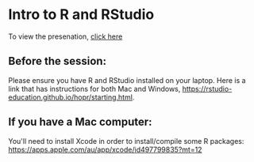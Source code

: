 # Intro to R and RStudio

To view the presenation, [click here](https://github.com/EisenRa/2022_Adelaide_Code_Club/blob/main/Lessons/2022/2022_03_24_Intro_to_RStudio/Intro_to_R_RStudio_240322.pdf)

## Before the session: 
Please ensure you have R and RStudio installed on your laptop. Here is a link that has instructions for both Mac and Windows, https://rstudio-education.github.io/hopr/starting.html.

## If you have a Mac computer:
You'll need to install Xcode in order to install/compile some R packages: https://apps.apple.com/au/app/xcode/id497799835?mt=12
